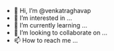 - 👋 Hi, I’m @venkatraghavap
- 👀 I’m interested in ...
- 🌱 I’m currently learning ...
- 💞️ I’m looking to collaborate on ...
- 📫 How to reach me ...

<!---
venkatraghavap/venkatraghavap is a ✨ special ✨ repository because its `README.md` (this file) appears on your GitHub profile.
You can click the Preview link to take a look at your changes.
--->
